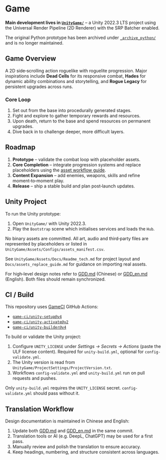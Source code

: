 # Game

**Main development lives in [`UnityGame/`](UnityGame/)** – a Unity 2022.3 LTS project using the Universal Render Pipeline (2D Renderer) with the SRP Batcher enabled.

The original Python prototype has been archived under [`_archive_python/`](_archive_python/) and is no longer maintained.

## Game Overview

A 2D side‑scrolling action roguelike with roguelite progression.
Major inspirations include **Dead Cells** for its responsive combat,
**Hades** for dynamic ability combinations and storytelling, and
**Rogue Legacy** for persistent upgrades across runs.

### Core Loop
1. Set out from the base into procedurally generated stages.
2. Fight and explore to gather temporary rewards and resources.
3. Upon death, return to the base and spend resources on permanent upgrades.
4. Dive back in to challenge deeper, more difficult layers.

## Roadmap

1. **Prototype** – validate the combat loop with placeholder assets.
2. **Core Completion** – integrate progression systems and replace placeholders using the [asset workflow guide](Docs/assets_replace_guide.md).
3. **Content Expansion** – add enemies, weapons, skills and refine moment‑to‑moment play.
4. **Release** – ship a stable build and plan post‑launch updates.

## Unity Project

To run the Unity prototype:

1. Open `UnityGame/` with Unity 2022.3.
2. Play the `Bootstrap` scene which initialises services and loads the `Hub`.

No binary assets are committed. All art, audio and third‑party files are represented by placeholders or listed in `UnityGame/Assets/Configs/assets_manifest.csv`.

See `UnityGame/Assets/Docs/Readme_tech.md` for project layout and `Docs/assets_replace_guide.md` for guidance on importing real assets.


For high‑level design notes refer to [GDD.md](GDD.md) (Chinese) or [GDD_en.md](GDD_en.md) (English). Both files should remain synchronized.


## CI / Build

This repository uses [GameCI](https://game.ci/) GitHub Actions:

- [`game-ci/unity-setup@v4`](https://github.com/game-ci/unity-setup)
- [`game-ci/unity-activate@v2`](https://github.com/game-ci/unity-activate)
- [`game-ci/unity-builder@v4`](https://github.com/game-ci/unity-builder)

To build or validate the Unity project:

1. Configure `UNITY_LICENSE` under *Settings → Secrets → Actions* (paste the ULF license content). Required for `unity-build.yml`, optional for `config-validate.yml`.
2. The Unity version is read from `UnityGame/ProjectSettings/ProjectVersion.txt`.
3. Workflows `config-validate.yml` and `unity-build.yml` run on pull requests and pushes.

Only `unity-build.yml` requires the `UNITY_LICENSE` secret. `config-validate.yml` should pass without it.

## Translation Workflow

Design documentation is maintained in Chinese and English:

1. Update both [GDD.md](GDD.md) and [GDD_en.md](GDD_en.md) in the same commit.
2. Translation tools or AI (e.g. DeepL, ChatGPT) may be used for a first pass.
3. Manually review and polish the translation to ensure accuracy.
4. Keep headings, numbering, and structure consistent across languages.

